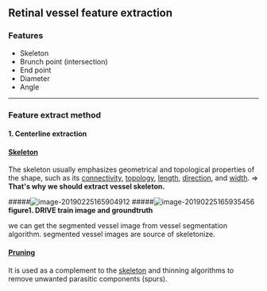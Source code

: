 ## Retinal vessel feature extraction

### Features

* Skeleton
* Brunch point (intersection)
* End point
* Diameter
* Angle



----

### Feature extract method

#### 1. Centerline extraction

####  [Skeleton](https://en.wikipedia.org/wiki/Topological_skeleton)

The skeleton usually emphasizes geometrical and topological properties of the shape, such as its [connectivity](https://en.wikipedia.org/wiki/Connectedness), [topology](https://en.wikipedia.org/wiki/Topology), [length](https://en.wikipedia.org/wiki/Length), [direction](https://en.wikipedia.org/wiki/Direction_(geometry)), and [width](https://en.wikipedia.org/wiki/Width).  => **That's why we should extract vessel skeleton.**

#####![image-20190225165904912](/Users/hyeonwoojeong/Desktop/bonoSpace/typoraImg/image-20190225165904912.png) 
#####![image-20190225165935456](/Users/hyeonwoojeong/Desktop/bonoSpace/typoraImg/image-20190225165935456.png)
**figure1. DRIVE train image and groundtruth**

we can get the segmented vessel image from vessel segmentation algorithm.
segmented vessel images are source of skeletonize.



#### [Pruning](https://en.wikipedia.org/wiki/Pruning_(morphology))

It is used as a complement to the [skeleton](https://en.wikipedia.org/wiki/Topological_skeleton) and thinning algorithms to remove unwanted parasitic components (spurs). 

